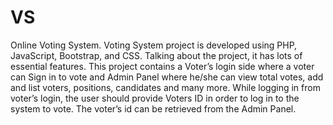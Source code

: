 # VS
Online Voting System.
Voting System project is developed using PHP, JavaScript, Bootstrap, and CSS. Talking about the project, it has lots of essential features. 
This project contains a Voter’s login side where a voter can Sign in to vote and Admin Panel where he/she can view total votes, add and list voters, positions, candidates and many more. 
While logging in from voter’s login, the user should provide Voters ID in order to log in to the system to vote. The voter’s id can be retrieved from the Admin Panel.

